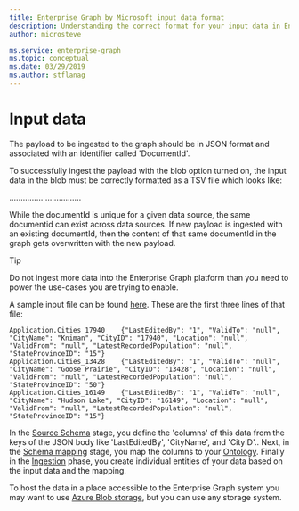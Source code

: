 ```yaml
---
title: Enterprise Graph by Microsoft input data format 
description: Understanding the correct format for your input data in Enterprise Graph by Microsoft
author: microsteve

ms.service: enterprise-graph
ms.topic: conceptual
ms.date: 03/29/2019
ms.author: stflanag
---
```



# Input data
The payload to be ingested to the graph should be in JSON format and associated with an identifier called 'DocumentId'.

To successfully ingest the payload with the blob option turned on, the input data in the blob must be correctly formatted as a TSV file which looks like:

<DocumentId1><tab><Payload of DocumentId1 in Json Format>
<DocumentId2><tab><Payload of DocumentId2 in Json Format>
<DocumentId3><tab><Payload of DocumentId3 in Json Format>
...............
................
 <DocumentIdn><tab><Payload of DocumentIdn in Json Format>
     
While the documentId is unique for a given data source, the same documentid can exist across data sources.
If new payload is ingested with an existing documentId, then the content of that same documentId in the graph gets overwritten with the new payload.

> [!TIP]
> Do not ingest more data into the Enterprise Graph platform than you need to power the use-cases you are trying to enable. 

A sample input file can be found <a href="https://ekgdemosamples.blob.core.windows.net/ekgdemosamples01/12.1_Ingestion_Application.Cities.tsv">here</a>. These are the first three lines of that file:

```
Application.Cities_17940	{"LastEditedBy": "1", "ValidTo": "null", "CityName": "Kniman", "CityID": "17940", "Location": "null", "ValidFrom": "null", "LatestRecordedPopulation": "null", "StateProvinceID": "15"}
Application.Cities_13428	{"LastEditedBy": "1", "ValidTo": "null", "CityName": "Goose Prairie", "CityID": "13428", "Location": "null", "ValidFrom": "null", "LatestRecordedPopulation": "null", "StateProvinceID": "50"}
Application.Cities_16149	{"LastEditedBy": "1", "ValidTo": "null", "CityName": "Hudson Lake", "CityID": "16149", "Location": "null", "ValidFrom": "null", "LatestRecordedPopulation": "null", "StateProvinceID": "15"}
```

In the [Source Schema](create-source-schema.md) stage, you define the 'columns' of this data from the keys of the JSON body like 'LastEditedBy', 'CityName', and 'CityID'.. Next, in the [Schema mapping](schema-map-tutorial.md) stage, you map the columns to your [Ontology](ontology-tutorial.md). Finally in the [Ingestion](ingest-data.md) phase, you create individual entities of your data based on the input data and the mapping.

To host the data in a place accessible to the Enterprise Graph system you may want to use <a href="https://azure.microsoft.com/en-us/services/storage/blobs/">Azure Blob storage</a>, but you can use any storage system.
